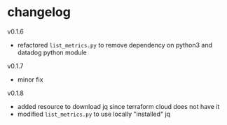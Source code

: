 # changelog
v0.1.6
- refactored `list_metrics.py` to remove dependency on python3 and datadog python module

v0.1.7
- minor fix

v0.1.8
- added resource to download jq since terraform cloud does not have it
- modified `list_metrics.py` to use locally "installed" jq
